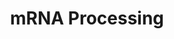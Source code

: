 ---
annotations:
- id: PW:0001073
  parent: regulatory pathway
  type: Pathway Ontology
  value: spliceosome pathway
- id: PW:0000100
  parent: regulatory pathway
  type: Pathway Ontology
  value: transcription pathway
authors:
- MaintBot
- Khanspers
- Ddigles
- Mkutmon
- Egonw
citedin: ''
communities: []
description: 'This process describes the conversion of precursor messenger RNA into
  mature messenger RNA (mRNA).  The pre-mRNA molecule undergoes three main modifications.
  These modifications are 5'' capping, 3'' polyadenylation, and RNA splicing, which
  occur in the cell nucleus before the RNA is translated.  5'' Capping: Capping of
  the pre-mRNA involves the addition of 7-methylguanosine (m7G) to the 5'' end. The
  cap protects the 5'' end of the primary RNA transcript from attack by ribonucleases
  that have specificity to the 3''5'' phosphodiester bonds.  3'' Processing: The pre-mRNA
  processing at the 3'' end of the RNA molecule involves cleavage of its 3'' end and
  then the addition of about 200 adenine residues to form a poly(A) tail. As the poly(A)
  tails is synthesised, it binds multiple copies of poly(A) binding protein, which
  protects the 3''end from ribonuclease digestion.  Splicing: RNA splicing is the
  process by which introns, regions of RNA that do not code for protein, are removed
  from the pre-mRNA and the remaining exons connected to re-form a single continuous
  molecule.   Description adapted from [Wikipedia](http://en.wikipedia.org/wiki/Post-transcriptional_modification).  Pathway
  adapted from [Reactome](http://www.reactome.org).'
last-edited: 2025-08-09
ndex: null
organisms:
- Pan troglodytes
redirect_from:
- /index.php/Pathway:WP906
- /instance/WP906
- /instance/WP906_r140251
revision: r140251
schema-jsonld:
- '@context': https://schema.org/
  '@id': https://wikipathways.github.io/pathways/WP906.html
  '@type': Dataset
  creator:
    '@type': Organization
    name: WikiPathways
  description: 'This process describes the conversion of precursor messenger RNA into
    mature messenger RNA (mRNA).  The pre-mRNA molecule undergoes three main modifications.
    These modifications are 5'' capping, 3'' polyadenylation, and RNA splicing, which
    occur in the cell nucleus before the RNA is translated.  5'' Capping: Capping
    of the pre-mRNA involves the addition of 7-methylguanosine (m7G) to the 5'' end.
    The cap protects the 5'' end of the primary RNA transcript from attack by ribonucleases
    that have specificity to the 3''5'' phosphodiester bonds.  3'' Processing: The
    pre-mRNA processing at the 3'' end of the RNA molecule involves cleavage of its
    3'' end and then the addition of about 200 adenine residues to form a poly(A)
    tail. As the poly(A) tails is synthesised, it binds multiple copies of poly(A)
    binding protein, which protects the 3''end from ribonuclease digestion.  Splicing:
    RNA splicing is the process by which introns, regions of RNA that do not code
    for protein, are removed from the pre-mRNA and the remaining exons connected to
    re-form a single continuous molecule.   Description adapted from [Wikipedia](http://en.wikipedia.org/wiki/Post-transcriptional_modification).  Pathway
    adapted from [Reactome](http://www.reactome.org).'
  keywords:
  - ATP
  - CD2BP2
  - CDC40
  - CELF1
  - CELF2
  - CELF4
  - CLASRP
  - CLK1
  - CLK2
  - CLK3
  - CLK4
  - CLP1
  - CPSF1
  - CPSF2
  - CPSF3
  - CPSF4
  - CSTF1
  - CSTF2
  - CSTF2T
  - CSTF3
  - DDX1
  - DDX20
  - DHX15
  - DHX16
  - DHX38
  - DHX8
  - DHX9
  - DICER1
  - DNAJC8
  - EFTUD2
  - FAM177A1
  - FUS
  - GMP
  - HNRNPA1
  - HNRNPA2B1
  - HNRNPAB
  - HNRNPC
  - HNRNPD
  - HNRNPH2
  - HNRNPK
  - HNRNPL
  - HNRNPM
  - HNRNPR
  - HNRNPU
  - HNRPH2
  - LSM2
  - LSM7
  - METTL3
  - NCBP1
  - NCBP2
  - NONO
  - NSEP1
  - NUDT21
  - NXF1
  - PABPN1
  - PAPOLA
  - PHF5A
  - PPM1G
  - PRMT1
  - PRMT2
  - PRPF18
  - PRPF3
  - PRPF4
  - PRPF40A
  - PRPF4B
  - PRPF6
  - PRPF8
  - PSKH1
  - PTBP2
  - RBM17
  - RBM39
  - RBM5
  - RNGTT
  - RNMT
  - SF3A1
  - SF3A2
  - SF3A3
  - SF3B1
  - SF3B2
  - SF3B3
  - SF3B4
  - SF3B5
  - SFPQ
  - SFRS3
  - SFSWAP
  - SMC1A
  - SNRNP40
  - SNRNP70
  - SNRPA
  - SNRPA1
  - SNRPB2
  - SNRPD1
  - SNRPD2
  - SNRPD3
  - SNRPE
  - SNRPF
  - SNRPG
  - SNRPN
  - SPOP
  - SREK1
  - SRPK1
  - SRPK2
  - SRRM1
  - SRSF1
  - SRSF10
  - SRSF2
  - SRSF4
  - SRSF5
  - SRSF6
  - SRSF7
  - SRSF9
  - SSFA1
  - SUGP1
  - SUGP2
  - SUPT5H
  - TMED10
  - TRA2B
  - TXNL4A
  - U2
  - U2AF1
  - U2AF2
  - XRN2
  license: CC0
  name: mRNA Processing
seo: CreativeWork
title: mRNA Processing
wpid: WP906
---